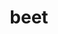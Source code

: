---
title: beet
title_small: Свекла сушеная
lang: "ru"

categorie: dried_vegetables

title_text: "Продукт нашего производства не только весьма полезный, но и практичный продукт питания."

layout: products_in_ru
popular: "no"

description: "<p>Свекла - овощ уникальный и очень полезный. В ее составе присутствуют углеводы, белки,пищевые волокна, зола, очень большое количество витаминов(группы В, витамин А,С,Е,РР), макроэлементы, микроэлементы, усвояемые углеводы, незаменимые и заменимые аминокислоты.</p>
<p>Продукт нашего производства не только весьма полезный, но и практичный продукт питания, который просто обязан быть под рукой у каждой современной хозяйки, а также может служить в качестве здорового перекуса.</p>"
permalink: "/ru/products/dried_vegetables/beet"
---